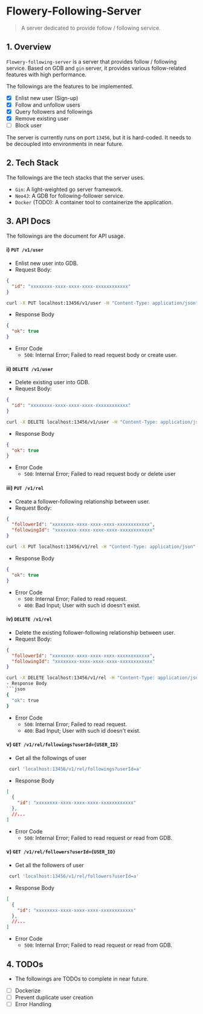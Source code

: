 # Flowery-Following-Server

> A server dedicated to provide follow / following service.

## 1. Overview
`Flowery-following-server` is a server that provides follow / following service. Based on GDB and `gin` server, it provides various follow-related features with high performance.

The followings are the features to be implemented.
- [x] Enlist new user (Sign-up)
- [x] Follow and unfollow users
- [x] Query followers and followings
- [x] Remove existing user
- [ ] Block user

The server is currently runs on port `13456`, but it is hard-coded. It needs to be decoupled into environments in near future. 

## 2. Tech Stack
The followings are the tech stacks that the server uses.

- `Gin`: A light-weighted go server framework.
- `Neo4J`: A GDB for following-follower service.
- `Docker` (TODO): A container tool to containerize the application.

## 3. API Docs
The followings are the document for API usage.

#### i) `PUT /v1/user`
- Enlist new user into GDB.
- Request Body:
```json
{
  "id": "xxxxxxxx-xxxx-xxxx-xxxx-xxxxxxxxxxxx"
}
```
```bash
curl -X PUT localhost:13456/v1/user -H "Content-Type: application/json" -d '{"id": "a"}' 
```
- Response Body
```json
{
  "ok": true
}
```
- Error Code
  - `500`: Internal Error; Failed to read request body or create user.

#### ii) `DELETE /v1/user`
- Delete existing user into GDB.
- Request Body:
```json
{
  "id": "xxxxxxxx-xxxx-xxxx-xxxx-xxxxxxxxxxxx"
}
```
```bash
curl -X DELETE localhost:13456/v1/user -H "Content-Type: application/json" -d '{"id": "a"}'
```
- Response Body
```json
{
  "ok": true
}
```
- Error Code
    - `500`: Internal Error; Failed to read request body or delete user

#### iii) `PUT /v1/rel`
- Create a follower-following relationship between user.
- Request Body:
```json
{
  "followerId": "xxxxxxxx-xxxx-xxxx-xxxx-xxxxxxxxxxxx",
  "followingId": "xxxxxxxx-xxxx-xxxx-xxxx-xxxxxxxxxxxx"
}
```
```bash
curl -X PUT localhost:13456/v1/rel -H "Content-Type: application/json" -d '{"followerId": "a", "followingId": "b"}'
```
- Response Body
```json
{
  "ok": true
}
```
- Error Code
    - `500`: Internal Error; Failed to read request.
    - `400`: Bad Input; User with such id doesn't exist.

#### iv) `DELETE /v1/rel`
- Delete the existing follower-following relationship between user.
- Request Body:
```json
{
  "followerId": "xxxxxxxx-xxxx-xxxx-xxxx-xxxxxxxxxxxx",
  "followingId": "xxxxxxxx-xxxx-xxxx-xxxx-xxxxxxxxxxxx"
}
```
```bash
curl -X DELETE localhost:13456/v1/rel -H "Content-Type: application/json" -d '{"followerId": "a", "followingId": "b"}'```
- Response Body
```json
{
  "ok": true
}
```
- Error Code
    - `500`: Internal Error; Failed to read request.
    - `400`: Bad Input; User with such id doesn't exist.

#### v) `GET /v1/rel/followings?userId={USER_ID}`
- Get all the followings of user
```bash
 curl 'localhost:13456/v1/rel/followings?userId=a'
```
 - Response Body
```json
[
  {
    "id": "xxxxxxxx-xxxx-xxxx-xxxx-xxxxxxxxxxxx"
  },
  //...
]
```
- Error Code
    - `500`: Internal Error; Failed to read request or read from GDB.

#### v) `GET /v1/rel/followers?userId={USER_ID}`
- Get all the followers of user
```bash
 curl 'localhost:13456/v1/rel/followers?userId=a'
```
- Response Body
```json
[
  {
    "id": "xxxxxxxx-xxxx-xxxx-xxxx-xxxxxxxxxxxx"
  },
  //...
]
```
- Error Code
    - `500`: Internal Error; Failed to read request or read from GDB.

## 4. TODOs
- The followings are TODOs to complete in near future.

- [ ] Dockerize
- [ ] Prevent duplicate user creation
- [ ] Error Handling
